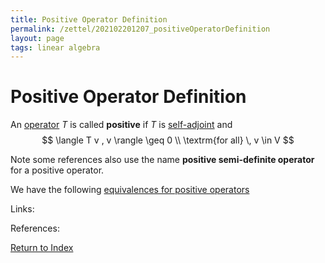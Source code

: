 ```yaml
---
title: Positive Operator Definition
permalink: /zettel/202102201207_positiveOperatorDefinition
layout: page
tags: linear algebra
---
```

# Positive Operator Definition

An [operator](202102082104_operatorDefinition) $T$ is called **positive** if $T$ is [self-adjoint](202102162040_selfAdjointOperator) 
and
$$
\langle T v , v \rangle \geq 0 \\
\textrm{for all} \, v \in V
$$

Note some references also use the name **positive semi-definite operator** for a positive operator.

We have the following [equivalences for positive operators](202102201218_equivalencesPositiveOperator)

Links: 

References: 

[Return to Index](index)